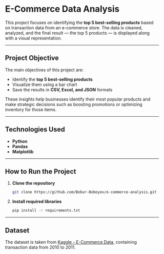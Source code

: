 # E-Commerce Data Analysis

This project focuses on identifying the **top 5 best-selling products** based on transaction data from an e-commerce store. The data is cleaned, analyzed, and the final result — the top 5 products — is displayed along with a visual representation.

---

## Project Objective

The main objectives of this project are:

-  Identify the **top 5 best-selling products**
-  Visualize them using a bar chart
-  Save the results in **CSV, Excel, and JSON** formats

These insights help businesses identify their most popular products and make strategic decisions such as boosting promotions or optimizing inventory for those items.

---

## Technologies Used

- **Python**
- **Pandas**
- **Matplotlib**

---

## How to Run the Project

1. **Clone the repository**  
   ```bash
   git clone https://github.com/Bobur-Boboyev/e-commerce-analysis.git
   ```

2. **Install required libraries**  
   ```bash
   pip install -r requirements.txt
   ```

---

## Dataset

The dataset is taken from [Kaggle - E-Commerce Data](https://www.kaggle.com/datasets/carrie1/ecommerce-data), containing transaction data from 2010 to 2011.
